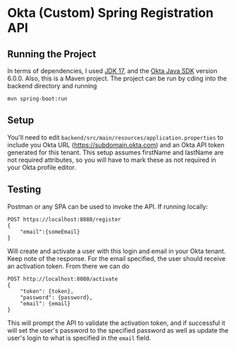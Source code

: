 # Okta (Custom) Spring Registration API

## Running the Project
In terms of dependencies, I used [JDK 17](https://www.oracle.com/java/technologies/javase/jdk17-archive-downloads.html), and the [Okta Java SDK](https://github.com/okta/okta-sdk-java) version 6.0.0. Also, this is a Maven project. The project can be run by cding into the backend directory and running


```
mvn spring-boot:run
```

## Setup
You'll need to edit `backend/src/main/resources/application.properties` to include you Okta URL (https://subdomain.okta.com) and an Okta API token generated for this tenant. This setup assumes firstName and lastName are not required attributes, so you will have to mark these as not required in your Okta profile editor.

## Testing
Postman or any SPA can be used to invoke the API. If running locally:

```
POST https://localhost:8080/register
{
	"email":{someEmail}
}
```

Will create and activate a user with this login and email in your Okta tenant. Keep note of the response. For the email specified, the user should receive an activation token. From there we can do

```
POST http://localhost:8080/activate
{
	"token": {token},
	"password": {password},
	"email": {email}
}
```

This will prompt the API to validate the activation token, and if successful it will set the user's password to the specified password as well as update the user's login to what is specified in the `email` field.
